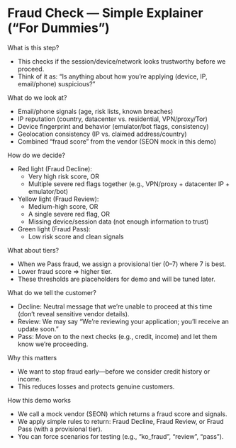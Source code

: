 # Fraud Check — Simple Explainer (“For Dummies”)

What is this step?
- This checks if the session/device/network looks trustworthy before we proceed.
- Think of it as: “Is anything about how you’re applying (device, IP, email/phone) suspicious?”

What do we look at?
- Email/phone signals (age, risk lists, known breaches)
- IP reputation (country, datacenter vs. residential, VPN/proxy/Tor)
- Device fingerprint and behavior (emulator/bot flags, consistency)
- Geolocation consistency (IP vs. claimed address/country)
- Combined “fraud score” from the vendor (SEON mock in this demo)

How do we decide?
- Red light (Fraud Decline):
  - Very high risk score, OR
  - Multiple severe red flags together (e.g., VPN/proxy + datacenter IP + emulator/bot)
- Yellow light (Fraud Review):
  - Medium-high score, OR
  - A single severe red flag, OR
  - Missing device/session data (not enough information to trust)
- Green light (Fraud Pass):
  - Low risk score and clean signals

What about tiers?
- When we Pass fraud, we assign a provisional tier (0–7) where 7 is best.
- Lower fraud score ⇒ higher tier.
- These thresholds are placeholders for demo and will be tuned later.

What do we tell the customer?
- Decline: Neutral message that we’re unable to proceed at this time (don’t reveal sensitive vendor details).
- Review: We may say “We’re reviewing your application; you’ll receive an update soon.”
- Pass: Move on to the next checks (e.g., credit, income) and let them know we’re proceeding.

Why this matters
- We want to stop fraud early—before we consider credit history or income.
- This reduces losses and protects genuine customers.

How this demo works
- We call a mock vendor (SEON) which returns a fraud score and signals.
- We apply simple rules to return: Fraud Decline, Fraud Review, or Fraud Pass (with a provisional tier).
- You can force scenarios for testing (e.g., “ko_fraud”, “review”, “pass”).
